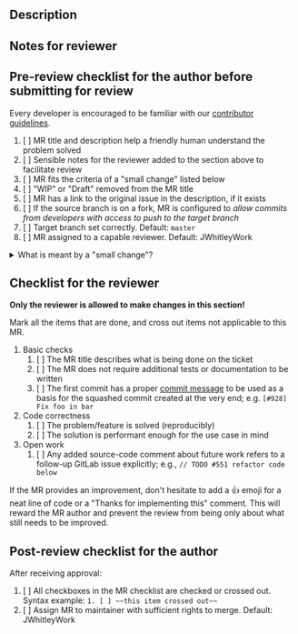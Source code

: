 ## Description
<!-- What is the high-level purpose of this merge request? Link to existing issue -->

## Notes for reviewer
<!-- Items in addition to the checklist below that the reviewer should pay special attention to -->

## Pre-review checklist for the author before submitting for review

Every developer is encouraged to be familiar with our [contributor guidelines](https://autowarefoundation.gitlab.io/autoware.auto/AutowareAuto/contributor-guidelines.html).

1. [ ] MR title and description help a friendly human understand the problem solved
1. [ ] Sensible notes for the reviewer added to the section above to facilitate review
1. [ ] MR fits the criteria of a "small change" listed below
1. [ ] "WIP" or "Draft" removed from the MR title
1. [ ] MR has a link to the original issue in the description, if it exists
1. [ ] If the source branch is on a fork, MR is configured to *allow commits from developers with access to push to the target branch*
1. [ ] Target branch set correctly. Default: `master`
1. [ ] MR assigned to a capable reviewer. Default: JWhitleyWork

<details>
<summary markdown="span"><a name="general">What is meant by a "small change"?</a></summary>

This is a template with a trimmed-down checklist for small MRs. Use it when no new functions, classes or other things that require testing have been added.

Examples are changes to documentation only, a fix for an off-by-one error, improving the CI, or changing log messages to be more informative. When in doubt, use the regular template.

</details>

## Checklist for the reviewer

**Only the reviewer is allowed to make changes in this section!**

Mark all the items that are done, and cross out items not applicable to this MR.

1. Basic checks
   1. [ ] The MR title describes what is being done on the ticket
   1. [ ] The MR does not require additional tests or documentation to be written
   1. [ ] The first commit has a proper [commit message](https://autowarefoundation.gitlab.io/autoware.auto/AutowareAuto/contributor-guidelines.html#contributors-guidelines-committing) to be used as a basis for the squashed commit created at the very end; e.g. `[#928] Fix foo in bar`
1. Code correctness
   1. [ ] The problem/feature is solved (reproducibly)
   1. [ ] The solution is performant enough for the use case in mind
1. Open work
   1. [ ] Any added source-code comment about future work refers to a follow-up GitLab issue explicitly; e.g., `// TODO #551 refactor code below`

If the MR provides an improvement, don't hesitate to add a :thumbsup: emoji for a neat line of code or a "Thanks for implementing this" comment. This will reward the MR author and prevent the review from being only about what still needs to be improved.

## Post-review checklist for the author

After receiving approval:

1. [ ] All checkboxes in the MR checklist are checked or crossed out. Syntax example: `1. [ ] ~~this item crossed out~~`
1. [ ] Assign MR to maintainer with sufficient rights to merge. Default: JWhitleyWork
